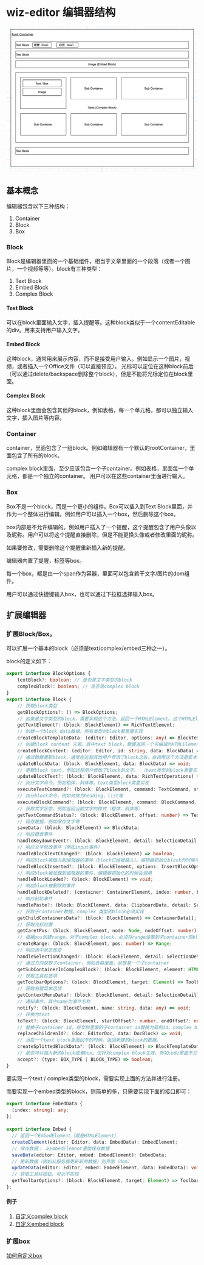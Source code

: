 # wiz-editor 编辑器结构

![wiz-editor结构](./assets/editor.png)

## 基本概念

编辑器包含以下三种结构：

1. Container
2. Block
3. Box

### Block

Block是编辑器里面的一个基础组件，相当于文章里面的一个段落（或者一个图片，一个视频等等）。block有三种类型：

1. Text Block
2. Embed Block
3. Complex Block

#### Text Block

可以在block里面输入文字，插入提醒等。这种block类似于一个contentEditable的div。用来支持用户输入文字。

#### Embed Block

这种block，通常用来展示内容，而不是接受用户输入。例如显示一个图片，视频，或者插入一个Office文件（可以直接预览）。
光标可以定位在这种block前后（可以通过delete/backspace删除整个block），但是不能将光标定位在block里面。

#### Complex Block

这种block里面会包含其他的block，例如表格，每一个单元格，都可以独立输入文字，插入图片等内容。

### Container

container，里面包含了一组block。例如编辑器有一个默认的rootContainer，里面包含了所有的block。

complex block里面，至少应该包含一个子container。例如表格，里面每一个单元格，都是一个独立的container。
用户可以在这些container里面进行输入。

### Box

Box不是一个block，而是一个更小的组件。Box可以插入到Text Block里面，并作为一个整体进行编辑。例如用户可以插入一个box，然后删除这个box。

box内部是不允许编辑的。例如用户插入了一个提醒，这个提醒包含了用户头像以及昵称。用户可以将这个提醒直接删除，但是不能更换头像或者修改里面的昵称。

如果要修改，需要删除这个提醒重新插入新的提醒。

编辑器内置了提醒，标签等box。

每一个box，都是由一个span作为容器，里面可以包含若干文字/图片的dom组件。

用户可以通过快捷键输入box，也可以通过下拉框选择输入box。

## 扩展编辑器

### 扩展Block/Box。

可以扩展一个基本的block（必须是text/complex/embed三种之一）。

block的定义如下：

```ts
export interface BlockOptions {
    textBlock?: boolean; // 是否是文字类型的block
    complexBlock?: boolean; // 是否是complex block
}
export interface Block {
    // 获取block类型
    getBlockOptions?: () => BlockOptions;
    // 如果是文字类型的block，需要实现这个方法。返回一个HTMLElement。这个HTMLElement将会作为编辑区域
    getTextElement?: (block: BlockElement) => RichTextElement;
    // 创建一个block data数据。所有类型的block都需要实现
    createBlockTemplateData: (editor: Editor, options: any) => BlockTemplateData;
    // 创建block content 元素。其中text block，需要返回一个可编辑的HTMLElement作为文字容器（例如div，li， heading）。对于complex block，可以返回任意HTMLElement（例如table等）
    createBlockContent: (editor: Editor, id: string, data: BlockData) => BlockContentElement;
    // 通过数据更新block，通常在远程其他用户修改了block之后，会调用这个方法更新本地ui。例如image，远程用户修改了大小，或者src，就会调用这个方法更新图片
    updateBlockData: (block: BlockElement, data: BlockData) => void;
    // 更新block text。例如远程用户修改了block的文字。 （text类型的block需要实现）
    updateBlockText?: (block: BlockElement, data: RichTextOperations) => void;
    // 执行文字命令。例如粗体，斜体等。text类型block需要实现
    executeTextCommand?: (block: BlockElement, command: TextCommand, start: number, end: number, params?: CommandParams) => any;
    // 执行block命令，例如转换为heading，list等
    executeBlockCommand?: (block: BlockElement, command: BlockCommand, params?: CommandParams) => any;
    // 获取文字状态，例如返回当前文字的样式（粗体，斜体等）
    getTextCommandStatus?: (block: BlockElement, offset: number) => TextAttributes;
    // 保存数据，例如保存文字等
    saveData: (block: BlockElement) => BlockData;
    // 响应键盘事件
    handleKeydownEvent?: (block: BlockElement, detail: SelectionDetail, event: KeyboardEvent) => boolean;
    // 响应文字修改事件（例如input事件）
    handleBlockTextChanged?: (block: BlockElement) => boolean;
    // 响应block被插入到编辑器的事件（block已经被插入）。编辑器初始化block的时候不会调用这个方法。
    handleBlockInserted?: (block: BlockElement, options: InsertBlockOptions) => void;
    // 响应block被加载到编辑器的事件，编辑器初始化的时候会调用
    handleBlockLoaded?: (block: BlockElement) => void;
    // 响应block被删除的事件
    handleBlockDeleted?: (container: ContainerElement, index: number, blockData: BlockData, options: DeleteBlockOptions) => void;
    // 响应粘贴事件
    handlePaste?: (block: BlockElement, data: ClipboardData, detail: SelectionDetail) => boolean;
    // 获取子container数据。complex 类型的block必须实现
    getChildContainersData?: (block: BlockElement) => ContainerData[];
    // 获取光标位置
    getCaretPos: (block: BlockElement, node: Node, nodeOffset: number) => number;
    // 根据pos创建range。对于complex block，必须将range设置到子container的block里面。（调用子block的createRange方法）
    createRange: (block: BlockElement, pos: number) => Range;
    // 响应选中状态改变
    handleSelectionChanged?: (block: BlockElement, detail: SelectionDetail, lastEvent: MouseEvent | KeyboardEvent | null, lastPosition: Position) => boolean;
    // 通过方向获取子container。例如表格里面，获取某一个子container
    getSubContainerInComplexBlock?: (block: BlockElement, element: HTMLElement, type: 'top' | 'right' | 'bottom' | 'left') => ContainerElement | null;
    // 获取工具栏选项
    getToolbarOptions?: (block: BlockElement, target: Element) => ToolbarOptions | null;
    // 获取右键菜单选项
    getContextMenuData?: (block: BlockElement, detail: SelectionDetail) => MenuData;
    // 通知事件。其中name为事件名称
    notify?: (block: BlockElement, name: string, data: any) => void;
    // 转换为text
    toText?: (block: BlockElement, startOffset?: number, endOffset?: number) => string;
    // 替换子container id。将文档里面的子container id替换为新的id。complex block必须实现
    replaceChildrenId?: (doc: EditorDoc, data: DocBlock) => void;
    // 当在一个text block里面回车的时候，返回新建的block的数据。
    createSplittedBlockData?: (block: BlockElement) => BlockTemplateData;
    // 是否可以插入新的block或者box。仅针对complex block生效。例如code里面不允许插入图片等。
    accept?: (type: BOX_TYPE | BLOCK_TYPE) => boolean;
}
```

要实现一个text / complex类型的block，需要实现上面的方法并进行注册。

而要实现一个embed类型的block，则简单的多，只需要实现下面的接口即可：

```ts
export interface EmbedData {
  [index: string]: any;
};

export interface Embed {
  // 返回一个EmbedElement（就是HTMLElement）
  createElement(editor: Editor, data: EmbedData): EmbedElement;
  // 保存数据： 从EmbedElement里面保存数据
  saveData(editor: Editor, embed: EmbedElement): EmbedData;
  // 更新数据（例如从服务器更新新的数据）到界面（dom）
  updateData(editor: Editor, embed: EmbedElement, data: EmbedData): void;
  // 获取工具栏按钮，可以不实现
  getToolbarOptions?: (block: BlockElement, target: Element) => ToolbarOptions | null;
};
```

#### 例子

1. [自定义complex block](./complex-block.md)
2. [自定义embed block](./embed-block.md)

### 扩展box

[如何自定义box](./box.md)
